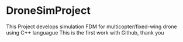 # DroneSimProject
This Project develops simulation FDM for multicopter/fixed-wing drone using C++ languague
This is the first work with Github, thank you
